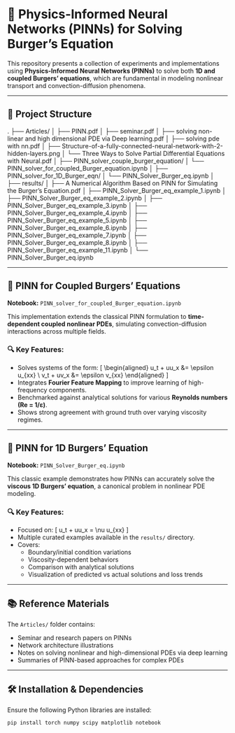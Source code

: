 # 🔬 Physics-Informed Neural Networks (PINNs) for Solving Burger’s Equation

This repository presents a collection of experiments and implementations using **Physics-Informed Neural Networks (PINNs)** to solve both **1D and coupled Burgers’ equations**, which are fundamental in modeling nonlinear transport and convection-diffusion phenomena.

---

## 📁 Project Structure

.
├── Articles/
│   ├── PINN.pdf
│   ├── seminar.pdf
│   ├── solving non-linear and high dimensional PDE via Deep learning.pdf
│   ├── solving pde with nn.pdf
│   ├── Structure-of-a-fully-connected-neural-network-with-2-hidden-layers.png
│   └── Three Ways to Solve Partial Differential Equations with Neural.pdf
│
├── PINN_solver_couple_burger_equation/
│   └── PINN_solver_for_coupled_Burger_equation.ipynb
│
├── PINN_solver_for_1D_Burger_eqn/
│   └── PINN_Solver_Burger_eq.ipynb
│
├── results/
│   ├── A Numerical Algorithm Based on PINN for Simulating the Burger’s Equation.pdf
│   ├── PINN_Solver_Burger_eq_example_1.ipynb
│   ├── PINN_Solver_Burger_eq_example_2.ipynb
│   ├── PINN_Solver_Burger_eq_example_3.ipynb
│   ├── PINN_Solver_Burger_eq_example_4.ipynb
│   ├── PINN_Solver_Burger_eq_example_5.ipynb
│   ├── PINN_Solver_Burger_eq_example_6.ipynb
│   ├── PINN_Solver_Burger_eq_example_7.ipynb
│   ├── PINN_Solver_Burger_eq_example_8.ipynb
│   ├── PINN_Solver_Burger_eq_example_11.ipynb
│   └── PINN_Solver_Burger_eq.ipynb




---

## 🧠 PINN for Coupled Burgers’ Equations

**Notebook:** `PINN_solver_for_coupled_Burger_equation.ipynb`

This implementation extends the classical PINN formulation to **time-dependent coupled nonlinear PDEs**, simulating convection-diffusion interactions across multiple fields.

### 🔍 Key Features:
- Solves systems of the form:
  \[
  \begin{aligned}
  u_t + uu_x &= \epsilon u_{xx} \\
  v_t + uv_x &= \epsilon v_{xx}
  \end{aligned}
  \]
- Integrates **Fourier Feature Mapping** to improve learning of high-frequency components.
- Benchmarked against analytical solutions for various **Reynolds numbers (Re = 1/ε)**.
- Shows strong agreement with ground truth over varying viscosity regimes.

---

## 🌊 PINN for 1D Burgers’ Equation

**Notebook:** `PINN_Solver_Burger_eq.ipynb`

This classic example demonstrates how PINNs can accurately solve the **viscous 1D Burgers’ equation**, a canonical problem in nonlinear PDE modeling.

### 🔍 Key Features:
- Focused on:
  \[
  u_t + uu_x = \nu u_{xx}
  \]
- Multiple curated examples available in the `results/` directory.
- Covers:
  - Boundary/initial condition variations
  - Viscosity-dependent behaviors
  - Comparison with analytical solutions
  - Visualization of predicted vs actual solutions and loss trends

---

## 📚 Reference Materials

The `Articles/` folder contains:
- Seminar and research papers on PINNs
- Network architecture illustrations
- Notes on solving nonlinear and high-dimensional PDEs via deep learning
- Summaries of PINN-based approaches for complex PDEs

---

## 🛠️ Installation & Dependencies

Ensure the following Python libraries are installed:

```bash
pip install torch numpy scipy matplotlib notebook

